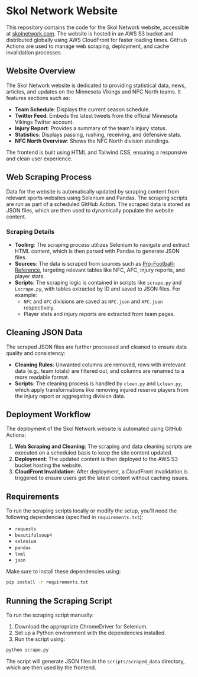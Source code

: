 # Skol Network Website

This repository contains the code for the Skol Network website, accessible at [skolnetwork.com](https://www.skolnetwork.com). The website is hosted in an AWS S3 bucket and distributed globally using AWS CloudFront for faster loading times. GitHub Actions are used to manage web scraping, deployment, and cache invalidation processes.

## Website Overview
The Skol Network website is dedicated to providing statistical data, news, articles, and updates on the Minnesota Vikings and NFC North teams. It features sections such as:
- **Team Schedule**: Displays the current season schedule.
- **Twitter Feed**: Embeds the latest tweets from the official Minnesota Vikings Twitter account.
- **Injury Report**: Provides a summary of the team's injury status.
- **Statistics**: Displays passing, rushing, receiving, and defensive stats.
- **NFC North Overview**: Shows the NFC North division standings.

The frontend is built using HTML and Tailwind CSS, ensuring a responsive and clean user experience.

## Web Scraping Process
Data for the website is automatically updated by scraping content from relevant sports websites using Selenium and Pandas. The scraping scripts are run as part of a scheduled GitHub Action. The scraped data is stored as JSON files, which are then used to dynamically populate the website content.

### Scraping Details
- **Tooling**: The scraping process utilizes Selenium to navigate and extract HTML content, which is then parsed with Pandas to generate JSON files.
- **Sources**: The data is scraped from sources such as [Pro-Football-Reference](https://www.pro-football-reference.com), targeting relevant tables like NFC, AFC, injury reports, and player stats.
- **Scripts**: The scraping logic is contained in scripts like `scrape.py` and `Lscrape.py`, with tables extracted by ID and saved to JSON files. For example:
  - `NFC` and `AFC` divisions are saved as `NFC.json` and `AFC.json` respectively.
  - Player stats and injury reports are extracted from team pages.

## Cleaning JSON Data
The scraped JSON files are further processed and cleaned to ensure data quality and consistency:
- **Cleaning Rules**: Unwanted columns are removed, rows with irrelevant data (e.g., team totals) are filtered out, and columns are renamed to a more readable format.
- **Scripts**: The cleaning process is handled by `clean.py` and `Lclean.py`, which apply transformations like removing injured reserve players from the injury report or aggregating division data.

## Deployment Workflow
The deployment of the Skol Network website is automated using GitHub Actions:
1. **Web Scraping and Cleaning**: The scraping and data cleaning scripts are executed on a scheduled basis to keep the site content updated.
2. **Deployment**: The updated content is then deployed to the AWS S3 bucket hosting the website.
3. **CloudFront Invalidation**: After deployment, a CloudFront invalidation is triggered to ensure users get the latest content without caching issues.

## Requirements
To run the scraping scripts locally or modify the setup, you'll need the following dependencies (specified in `requirements.txt`):
- `requests`
- `beautifulsoup4`
- `selenium`
- `pandas`
- `lxml`
- `json`

Make sure to install these dependencies using:
```sh
pip install -r requirements.txt
```

## Running the Scraping Script
To run the scraping script manually:
1. Download the appropriate ChromeDriver for Selenium.
2. Set up a Python environment with the dependencies installed.
3. Run the script using:
```sh
python scrape.py
```

The script will generate JSON files in the `scripts/scraped_data` directory, which are then used by the frontend.

